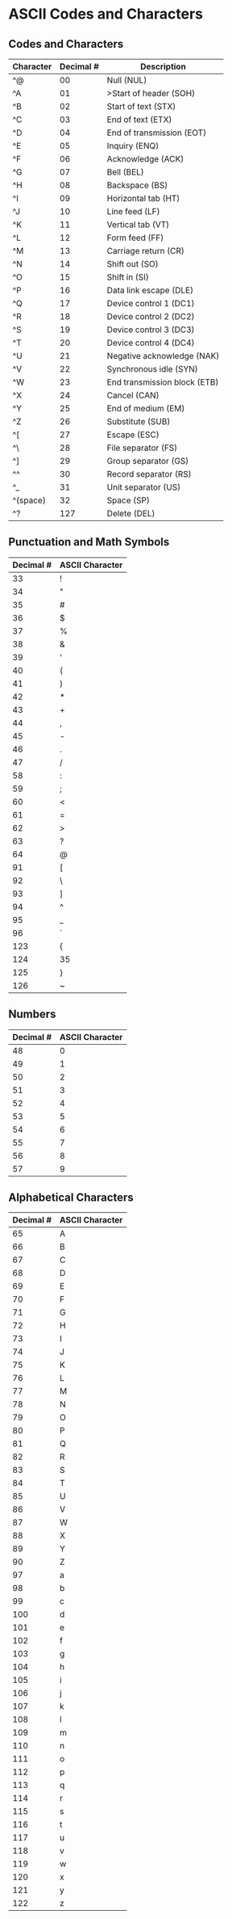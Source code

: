 # ASCII Codes and Characters

## Codes and Characters

| Character | Decimal # | Description                  |
| --------- | --------- | ---------------------------- |
| ^@        | 00        | Null (NUL)                   |
| ^A        | 01        | >Start of header (SOH)       |
| ^B        | 02        | Start of text (STX)          |
| ^C        | 03        | End of text (ETX)            |
| ^D        | 04        | End of transmission (EOT)    |
| ^E        | 05        | Inquiry (ENQ)                |
| ^F        | 06        | Acknowledge (ACK)            |
| ^G        | 07        | Bell (BEL)                   |
| ^H        | 08        | Backspace (BS)               |
| ^I        | 09        | Horizontal tab (HT)          |
| ^J        | 10        | Line feed (LF)               |
| ^K        | 11        | Vertical tab (VT)            |
| ^L        | 12        | Form feed (FF)               |
| ^M        | 13        | Carriage return (CR)         |
| ^N        | 14        | Shift out (SO)               |
| ^O        | 15        | Shift in (SI)                |
| ^P        | 16        | Data link escape (DLE)       |
| ^Q        | 17        | Device control 1 (DC1)       |
| ^R        | 18        | Device control 2 (DC2)       |
| ^S        | 19        | Device control 3 (DC3)       |
| ^T        | 20        | Device control 4 (DC4)       |
| ^U        | 21        | Negative acknowledge (NAK)   |
| ^V        | 22        | Synchronous idle (SYN)       |
| ^W        | 23        | End transmission block (ETB) |
| ^X        | 24        | Cancel (CAN)                 |
| ^Y        | 25        | End of medium (EM)           |
| ^Z        | 26        | Substitute (SUB)             |
| ^[        | 27        | Escape (ESC)                 |
| ^\        | 28        | File separator (FS)          |
| ^]        | 29        | Group separator (GS)         |
| ^^        | 30        | Record separator (RS)        |
| ^\_       | 31        | Unit separator (US)          |
| ^(space)  | 32        | Space (SP)                   |
| ^?        | 127       | Delete (DEL)                 |

## Punctuation and Math Symbols

| Decimal # | ASCII Character |
| --------- | --------------- |
| 33        | !               |
| 34        | "               |
| 35        | #               |
| 36        | $               |
| 37        | %               |
| 38        | &               |
| 39        | '               |
| 40        | (               |
| 41        | )               |
| 42        | \*              |
| 43        | +               |
| 44        | ,               |
| 45        | -               |
| 46        | .               |
| 47        | /               |
| 58        | :               |
| 59        | ;               |
| 60        | <               |
| 61        | =               |
| 62        | >               |
| 63        | ?               |
| 64        | @               |
| 91        | [               |
| 92        | \               |
| 93        | ]               |
| 94        | ^               |
| 95        | \_              |
| 96        | `               |
| 123       | {               |
| 124       | 35              |
| 125       | }               |
| 126       | ~               |

## Numbers

| Decimal # | ASCII Character |
| --------- | --------------- |
| 48        | 0               |
| 49        | 1               |
| 50        | 2               |
| 51        | 3               |
| 52        | 4               |
| 53        | 5               |
| 54        | 6               |
| 55        | 7               |
| 56        | 8               |
| 57        | 9               |

## Alphabetical Characters

| Decimal # | ASCII Character |
| --------- | --------------- |
| 65        | A               |
| 66        | B               |
| 67        | C               |
| 68        | D               |
| 69        | E               |
| 70        | F               |
| 71        | G               |
| 72        | H               |
| 73        | I               |
| 74        | J               |
| 75        | K               |
| 76        | L               |
| 77        | M               |
| 78        | N               |
| 79        | O               |
| 80        | P               |
| 81        | Q               |
| 82        | R               |
| 83        | S               |
| 84        | T               |
| 85        | U               |
| 86        | V               |
| 87        | W               |
| 88        | X               |
| 89        | Y               |
| 90        | Z               |
| 97        | a               |
| 98        | b               |
| 99        | c               |
| 100       | d               |
| 101       | e               |
| 102       | f               |
| 103       | g               |
| 104       | h               |
| 105       | i               |
| 106       | j               |
| 107       | k               |
| 108       | l               |
| 109       | m               |
| 110       | n               |
| 111       | o               |
| 112       | p               |
| 113       | q               |
| 114       | r               |
| 115       | s               |
| 116       | t               |
| 117       | u               |
| 118       | v               |
| 119       | w               |
| 120       | x               |
| 121       | y               |
| 122       | z               |
